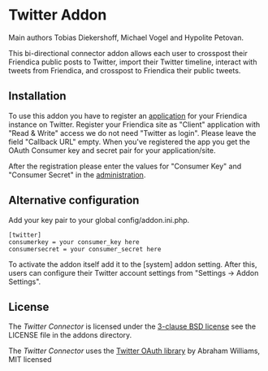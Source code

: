 Twitter Addon
==============

Main authors Tobias Diekershoff, Michael Vogel and Hypolite Petovan.

This bi-directional connector addon allows each user to crosspost their Friendica public posts to Twitter, import their Twitter timeline, interact with tweets from Friendica, and crosspost to Friendica their public tweets.

## Installation

To use this addon you have to register an [application](https://apps.twitter.com/) for your Friendica instance on Twitter.
Register your Friendica site as "Client" application with "Read & Write" access we do not need "Twitter as login".
Please leave the field "Callback URL" empty.
When you've registered the app you get the OAuth Consumer key and secret pair for your application/site.

After the registration please enter the values for "Consumer Key" and "Consumer Secret" in the [administration](admin/addons/twitter).

## Alternative configuration

Add your key pair to your global config/addon.ini.php.

    [twitter]
    consumerkey = your consumer_key here
    consumersecret = your consumer_secret here

To activate the addon itself add it to the [system] addon setting.
After this, users can configure their Twitter account settings from "Settings -> Addon Settings".

## License

The _Twitter Connector_ is licensed under the [3-clause BSD license][2] see the LICENSE file in the addons directory.

The _Twitter Connector_ uses the [Twitter OAuth library][2] by Abraham Williams, MIT licensed

[1]: http://opensource.org/licenses/BSD-3-Clause
[2]: https://github.com/abraham/twitteroauth
